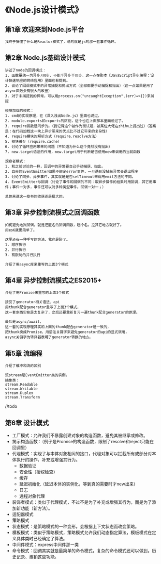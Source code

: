 # 《Node.js设计模式》

## 第1章 欢迎来到Node.js平台

```
我终于搞懂了什么是Reactor模式了，说的就是js的那一套事件循环。
```

## 第2章 Node.js基础设计模式

```
讲述了node的回调模式：
1. 函数要统一为异步/同步，不能半异步半同步，这一点在那本《JavaScript异步编程：设计快速响应的网络应用》里面也有提到。
2. 谈论了回调模式中的异常捕捉和抛出方式（全部都要手动捕捉和抛出）（这一点如果是用了async函数会有很大的改善）
3. 对于未捕捉到的异常，可以用process.on("uncaughtException",(err)=>{})来捕捉

模块加载的模式：
1. cmd的实现原理，在《深入浅出Node.js》里面也说过。
2. module.exports和exports的区别，这个也在上面那本里面说过了。
3. require函数是同步的。（我记得这个被作为面试题，被某位大佬在zhihu上提出过）（答案是：在代码加载这一块上异步带来的优点比不过它带来的复杂性）
4. require模块的解析方式（require.resolve方法）
5. 模块缓存（require.cache）
6. 讨论了循环应用带来的问题（不知道为什么这个竟然没有抛出）
7. new.target语法的作用，new.target用于判断是否使用new来调用的当前函数

观察者模式：
1. 和之前讨论的一样，回调中的异常要自己手动捕获、抛出。
2. 自带的EventEmitter如果不绑定error事件，一旦遇到没捕获异常会退出程序
3. 讨论了同步、异步事件，其实就是是否setTimeout来调用emit方法的不同。
4. EventEmitter与回调（讨论了事件和回调的不同：取异步操作的结果时用回调，其它用事件；事件一对多，事件还可以对多种类型事件，回调一对一；）
```

```
总体来说这一章书的收获还是挺大的。
```

## 第3章 异步控制流模式之回调函数

```
如何避免地狱回调，就是把匿名的回调函数，起个名，拉其它地方就好了。
用es6就更简单了。

这里还有一种手写的方法，我也是醉了。
1. 顺序执行
2. 并行执行
3. 有限制的并行执行

介绍了用async库来重写的上面3个模式
```

## 第4章 异步控制流模式之ES2015+

```
介绍了用Promise来重写的上面3个模式

接受了generator相关语法、api
用thunk配合generator重写了上面3个模式，
这一套东西实在是太复杂了，之后还要重新复习一遍thunk配合generator的原理。

最后是async/await，
这一套的实现原理其实和上面的thunk配合generator是一致的，
把thunk换成Promise，用语法关键字来避免generator的api的显式调用，
async关键字为转译器表明了generator转换的地方。
```

## 第5章 流编程
```
介绍了缓冲和流的区别

流stream是EventEmitter类的实例。
抽象类：
stream.Readable
stream.Writable
stream.Duplex
stream.Transform
```
//todo

## 第6章 设计模式
* 工厂模式：允许我们不暴露创建对象的构造函数，避免其被继承或修改。
* 揭示构造函数：（例子是Promise的构造函数，限制了resolve和reject只能在回调里）
* 代理模式：实现了与本体对象相同的接口，代理对象可以拦截所有或部分对本体执行的操作，补充或增强其行为。
    * 数据验证
    * 安全性（授权检查）
    * 缓存
    * 延迟初始化（延迟本体的实例化，等到真的需要时才new出来）
    * 日志
    * 远程对象代理
* 装饰者模式：类似于代理模式，不过不是为了补充或增强其行为，而是为了添加新功能（新方法）。
* 适配器模式
* 策略模式
* 状态模式：是策略模式的一种变形，会根据上下文状态而改变策略。
* 模板模式：类似于策略模式，策略模式允许我们动态指定算法，模板模式在定义具体类时已经确定了算法。
* 中间件模式：express中间件那一类
* 命令模式：回调其实就是最简单的命令模式，复杂的命令模式还可以做到，历史记录、撤销这些功能。